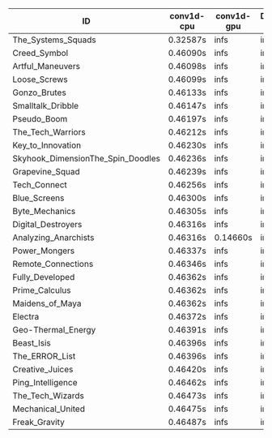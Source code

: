 |ID|conv1d-cpu|conv1d-gpu|DWSPConv2D-gpu|gemm-gpu|avg|
|-|-|-|-|-|-|
|The_Systems_Squads|0.32587s|infs|infs|4.41866s|infs|
|Creed_Symbol|0.46090s|infs|infs|4.37066s|infs|
|Artful_Maneuvers|0.46098s|infs|infs|4.38571s|infs|
|Loose_Screws|0.46099s|infs|infs|4.40738s|infs|
|Gonzo_Brutes|0.46133s|infs|infs|4.39883s|infs|
|Smalltalk_Dribble|0.46147s|infs|infs|4.37720s|infs|
|Pseudo_Boom|0.46197s|infs|infs|4.39156s|infs|
|The_Tech_Warriors|0.46212s|infs|infs|4.41540s|infs|
|Key_to_Innovation|0.46230s|infs|infs|4.39756s|infs|
|Skyhook_DimensionThe_Spin_Doodles|0.46236s|infs|infs|4.43550s|infs|
|Grapevine_Squad|0.46239s|infs|infs|4.40019s|infs|
|Tech_Connect|0.46256s|infs|infs|4.44150s|infs|
|Blue_Screens|0.46300s|infs|infs|4.40959s|infs|
|Byte_Mechanics|0.46305s|infs|infs|4.40429s|infs|
|Digital_Destroyers|0.46316s|infs|infs|4.40069s|infs|
|Analyzing_Anarchists|0.46316s|0.14660s|infs|4.41699s|infs|
|Power_Mongers|0.46337s|infs|infs|4.42476s|infs|
|Remote_Connections|0.46346s|infs|infs|4.43523s|infs|
|Fully_Developed|0.46362s|infs|infs|4.42089s|infs|
|Prime_Calculus|0.46362s|infs|infs|4.42730s|infs|
|Maidens_of_Maya|0.46362s|infs|infs|4.41521s|infs|
|Electra|0.46372s|infs|infs|4.42745s|infs|
|Geo-Thermal_Energy|0.46391s|infs|infs|4.41359s|infs|
|Beast_Isis|0.46396s|infs|infs|4.43111s|infs|
|The_ERROR_List|0.46396s|infs|infs|4.40952s|infs|
|Creative_Juices|0.46420s|infs|infs|4.42135s|infs|
|Ping_Intelligence|0.46462s|infs|infs|4.40835s|infs|
|The_Tech_Wizards|0.46473s|infs|infs|4.43848s|infs|
|Mechanical_United|0.46475s|infs|infs|4.43995s|infs|
|Freak_Gravity|0.46487s|infs|infs|4.41785s|infs|
